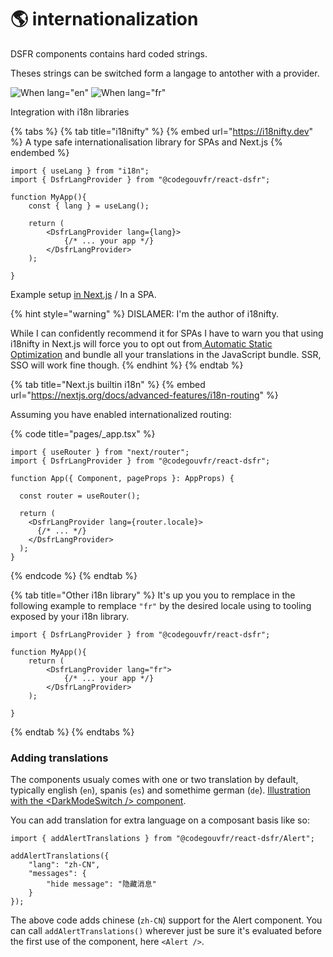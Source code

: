 # 🌎 internationalization

DSFR components contains hard coded strings.

Theses strings can be switched form a langage to antother with a provider.

![When lang="en"](https://user-images.githubusercontent.com/6702424/202221151-9e04dd77-da52-4ce7-b1b1-5bb653addf50.png) ![When lang="fr"](https://user-images.githubusercontent.com/6702424/202221309-b11b89a7-4893-442b-ab2a-92f85177ba69.png)

Integration with i18n libraries

{% tabs %}
{% tab title="i18nifty" %}
{% embed url="https://i18nifty.dev" %}
A type safe internationalisation library for SPAs and Next.js
{% endembed %}

```tsx
import { useLang } from "i18n";
import { DsfrLangProvider } from "@codegouvfr/react-dsfr";

function MyApp(){
    const { lang } = useLang();
    
    return (
        <DsfrLangProvider lang={lang}>
            {/* ... your app */}
        </DsfrLangProvider>
    );

}
```

Example setup [in Next.js](https://github.com/etalab/etalab-website/blob/b427049dd9609ddbdd5fc2b42484d700e20851f4/pages/\_app.tsx#L39-L42) / In a SPA.

{% hint style="warning" %}
DISLAMER: I'm the author of i18nifty.

While I can confidently recommend it for SPAs I have to warn you that using i18nifty in Next.js will force you to opt out from[ Automatic Static Optimization](https://nextjs.org/docs/messages/opt-out-auto-static-optimization) and bundle all your translations in the JavaScript bundle. SSR, SSO will work fine though.
{% endhint %}
{% endtab %}

{% tab title="Next.js builtin i18n" %}
{% embed url="https://nextjs.org/docs/advanced-features/i18n-routing" %}

Assuming you have enabled internationalized routing:

{% code title="pages/_app.tsx" %}
```tsx
import { useRouter } from "next/router";
import { DsfrLangProvider } from "@codegouvfr/react-dsfr";

function App({ Component, pageProps }: AppProps) {

  const router = useRouter();

  return (
    <DsfrLangProvider lang={router.locale}>
      {/* ... */}
    </DsfrLangProvider>
  );
}
```
{% endcode %}
{% endtab %}

{% tab title="Other i18n library" %}
It's up you you to remplace in the following example to remplace `"fr"` by the desired locale using to tooling exposed by your i18n library.

```tsx
import { DsfrLangProvider } from "@codegouvfr/react-dsfr";

function MyApp(){
    return (
        <DsfrLangProvider lang="fr">
            {/* ... your app */}
        </DsfrLangProvider>
    );

}
```
{% endtab %}
{% endtabs %}

### Adding translations

The components usualy comes with one or two translation by default, typically english (`en`), spanis (`es`) and somethime german (`de`). [Illustration with the \<DarkModeSwitch /> component](https://github.com/codegouvfr/react-dsfr/blob/e8b78dd5ad069a322fbcc34b34b25d4ac8214e34/src/DarkModeSwitch.tsx#L162-L199).

You can add translation for extra language on a composant basis like so:

```tsx
import { addAlertTranslations } from "@codegouvfr/react-dsfr/Alert";

addAlertTranslations({
	"lang": "zh-CN",
	"messages": {
		"hide message": "隐藏消息"
	}
});
```

The above code adds chinese (`zh-CN`) support for the Alert component. You can call `addAlertTranslations()` wherever just be sure it's evaluated before the first use of the component, here `<Alert />`.
